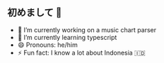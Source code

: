 ## 初めまして 👋

- 🔭 I’m currently working on a music chart parser
- 🌱 I’m currently learning typescript
- 😄 Pronouns: he/him
- ⚡ Fun fact: I know a lot about Indonesia 🇮🇩
